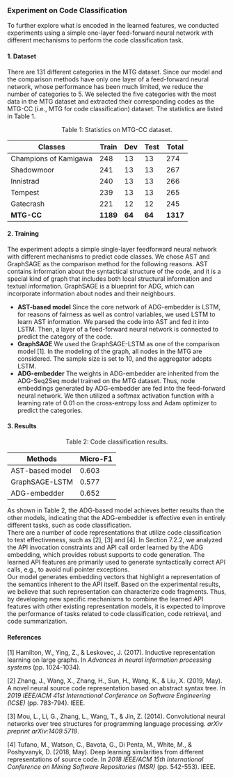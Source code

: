 ### Experiment on Code Classification

To further explore what is encoded in the learned features, we conducted experiments using a simple one-layer feed-forward neural network with different mechanisms to perform the code classification task.  



#### 1. Dataset

There are 131 different categories in the MTG dataset. Since our model and the comparison methods have only one layer of a feed-forward neural network, whose performance has been much limited, we reduce the number of categories to 5. We selected the five categories with the most data in the MTG dataset and extracted their corresponding codes as the MTG-CC (i.e., MTG for code classification) dataset. The statistics are listed in Table 1. 	  



<center>Table 1: Statistics on MTG-CC dataset.</center>

| Classes               | Train    | Dev    | Test   | Total    |
| --------------------- | -------- | ------ | ------ | -------- |
| Champions of Kamigawa | 248      | 13     | 13     | 274      |
| Shadowmoor            | 241      | 13     | 13     | 267      |
| Innistrad             | 240      | 13     | 13     | 266      |
| Tempest               | 239      | 13     | 13     | 265      |
| Gatecrash             | 221      | 12     | 12     | 245      |
| **MTG-CC**            | **1189** | **64** | **64** | **1317** |


#### 2. Training

The experiment adopts a simple single-layer feedforward neural network with different mechanisms to predict code classes. We chose AST and GraphSAGE as the comparison method for the following reasons. AST contains information about the syntactical structure of the code, and it is a special kind of graph that includes both local structural information and textual information. GraphSAGE is a blueprint for ADG, which can incorporate information about nodes and their neighbours.   

* **AST-based model**    Since the core network of ADG-embedder is LSTM, for reasons of fairness as well as control variables, we used LSTM to learn AST information. We parsed the code into AST and fed it into LSTM. Then, a layer of a feed-forward neural network is connected to predict the category of the code.  
* **GraphSAGE**    We used the GraphSAGE-LSTM as one of the comparison model [1]. In the modeling of the graph, all nodes in the MTG are considered. The sample size is set to 10, and the aggregator adopts LSTM.  
* **ADG-embedder**    The weights in ADG-embedder are inherited from the ADG-Seq2Seq model trained on the MTG dataset. Thus, node embeddings generated by ADG-embedder are fed into the feed-forward neural network. We then utilized a softmax activation function with a learning rate of 0.01 on the cross-entropy loss and Adam optimizer to predict the categories.  



#### 3. Results



<center>Table 2: Code classification results.</center>

| Methods         | Micro-F1 |
| --------------- | -------- |
| AST-based model | 0.603    |
| GraphSAGE-LSTM  | 0.577    |
| ADG-embedder    | 0.652    |



As shown in Table 2, the ADG-based model achieves better results than the other models, indicating that the ADG-embedder is effective even in entirely different tasks, such as code classification.  
There are a number of code representations that utilize code classification to test effectiveness, such as [2], [3] and [4]. 
In Section 7.2.2, we analyzed the API invocation constraints and API call order learned by the ADG embedding, which provides robust supports to code generation. The learned API features are primarily used to generate syntactically correct API calls, e.g., to avoid null pointer exceptions.   
Our model generates embedding vectors that highlight a representation of the semantics inherent to the API itself. Based on the experimental results, we believe that such representation can characterize code fragments. Thus, by developing new specific mechanisms to combine the learned API features with other existing representation models, it is expected to improve the performance of tasks related to code classification, code retrieval, and code summarization.  





#### References 

[1] Hamilton, W., Ying, Z., & Leskovec, J. (2017). Inductive representation learning on large graphs. In *Advances in neural information processing systems* (pp. 1024-1034).

[2] Zhang, J., Wang, X., Zhang, H., Sun, H., Wang, K., & Liu, X. (2019, May). A novel neural source code representation based on abstract syntax tree. In *2019 IEEE/ACM 41st International Conference on Software Engineering (ICSE)* (pp. 783-794). IEEE.

[3] Mou, L., Li, G., Zhang, L., Wang, T., & Jin, Z. (2014). Convolutional neural networks over tree structures for programming language processing. *arXiv preprint arXiv:1409.5718*.

[4] Tufano, M., Watson, C., Bavota, G., Di Penta, M., White, M., & Poshyvanyk, D. (2018, May). Deep learning similarities from different representations of source code. In *2018 IEEE/ACM 15th International Conference on Mining Software Repositories (MSR)* (pp. 542-553). IEEE.